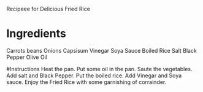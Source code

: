 Recipeee for Delicious Fried Rice

# Ingredients
Carrots
beans
Onions
Capsisum
Vinegar
Soya Sauce
Boiled Rice
Salt
Black Pepper
Olive Oil


#Instructions
Heat the pan. 
Put some oil in the pan. 
Saute the vegetables. 
Add salt and Black Pepper.
Put the boiled rice.
Add Vinegar and Soya sauce.
Enjoy the Fried Rice with some garnishing of corrainder.

